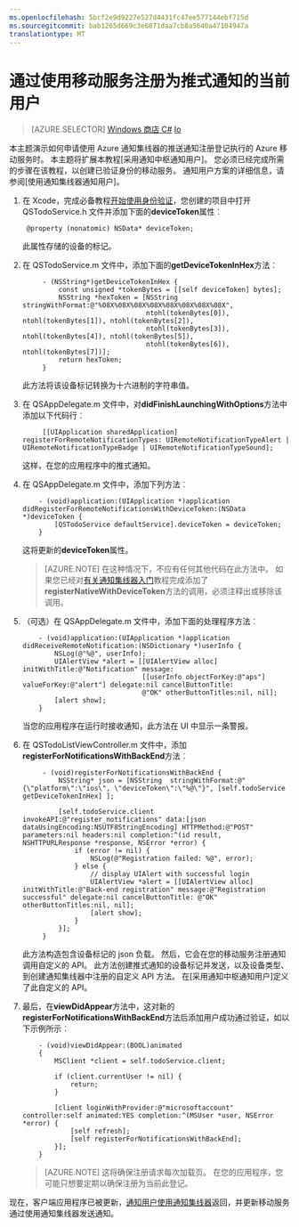 ```yaml
---
ms.openlocfilehash: 5bcf2e9d9227e527d4431fc47ee577144ebf715d
ms.sourcegitcommit: bab1265d669c3e6871daa7cb8a5640a47104947a
translationtype: MT
---
```

<properties 
    pageTitle="注册为使用移动服务的推式通知的当前用户 |Microsoft Azure" 
    description="了解如何申请在 Azure 通知集线器与 iOS 应用程序推送通知登记注册执行通过 Azure 移动服务时。" 
    services="notification-hubs" 
    documentationCenter="ios" 
    authors="ysxu" 
    manager="dwrede" 
    editor=""/>

<tags 
    ms.service="mobile-services" 
    ms.workload="mobile" 
    ms.tgt_pltfrm="ios" 
    ms.devlang="objective-c" 
    ms.topic="article" 
    ms.date="07/28/2015" 
    ms.author="yuaxu"/>

# 通过使用移动服务注册为推式通知的当前用户

> [AZURE.SELECTOR]
[Windows 商店 C#](notification-hubs-windows-store-mobile-services-register-user-push-notifications.md)
[Io](notification-hubs-ios-mobile-services-register-user-push-notifications.md)

本主题演示如何申请使用 Azure 通知集线器的推送通知注册登记执行的 Azure 移动服务时。 本主题将扩展本教程[采用通知中枢通知用户]。 您必须已经完成所需的步骤在该教程，以创建已验证身份的移动服务。 通知用户方案的详细信息，请参阅[使用通知集线器通知用户]。  

1. 在 Xcode，完成必备教程[开始使用身份验证]，您创建的项目中打开 QSTodoService.h 文件并添加下面的**deviceToken**属性︰

        @property (nonatomic) NSData* deviceToken;

    此属性存储的设备的标记。

2. 在 QSTodoService.m 文件中，添加下面的**getDeviceTokenInHex**方法︰

            - (NSString*)getDeviceTokenInHex {
                const unsigned *tokenBytes = [[self deviceToken] bytes];
                NSString *hexToken = [NSString stringWithFormat:@"%08X%08X%08X%08X%08X%08X%08X%08X",
                                      ntohl(tokenBytes[0]), ntohl(tokenBytes[1]), ntohl(tokenBytes[2]),
                                      ntohl(tokenBytes[3]), ntohl(tokenBytes[4]), ntohl(tokenBytes[5]),
                                      ntohl(tokenBytes[6]), ntohl(tokenBytes[7])];
                return hexToken;
            }

    此方法将该设备标记转换为十六进制的字符串值。

3. 在 QSAppDelegate.m 文件中，对**didFinishLaunchingWithOptions**方法中添加以下代码行︰

            [[UIApplication sharedApplication] registerForRemoteNotificationTypes: UIRemoteNotificationTypeAlert | UIRemoteNotificationTypeBadge | UIRemoteNotificationTypeSound];

    这样，在您的应用程序中的推式通知。

4.  在 QSAppDelegate.m 文件中，添加下列方法︰

            - (void)application:(UIApplication *)application didRegisterForRemoteNotificationsWithDeviceToken:(NSData *)deviceToken {
                [QSTodoService defaultService].deviceToken = deviceToken;
            }

    这将更新的**deviceToken**属性。

    > [AZURE.NOTE] 在这种情况下，不应有任何其他代码在此方法中。 如果您已经对[有关通知集线器入门](/manage/services/notification-hubs/get-started-notification-hubs-ios/"%20target="_blank")教程完成添加了**registerNativeWithDeviceToken**方法的调用，必须注释出或移除该调用。

5.  （可选）在 QSAppDelegate.m 文件中，添加下面的处理程序方法︰

            - (void)application:(UIApplication *)application didReceiveRemoteNotification:(NSDictionary *)userInfo {
                NSLog(@"%@", userInfo);
                UIAlertView *alert = [[UIAlertView alloc] initWithTitle:@"Notification" message:
                                      [[userInfo objectForKey:@"aps"] valueForKey:@"alert"] delegate:nil cancelButtonTitle:
                                      @"OK" otherButtonTitles:nil, nil];
                [alert show];
            }

    当您的应用程序在运行时接收通知，此方法在 UI 中显示一条警报。

6. 在 QSTodoListViewController.m 文件中，添加**registerForNotificationsWithBackEnd**方法︰

            - (void)registerForNotificationsWithBackEnd {
                NSString* json = [NSString  stringWithFormat:@"{\"platform\":\"ios\", \"deviceToken\":\"%@\"}", [self.todoService getDeviceTokenInHex] ];

                [self.todoService.client invokeAPI:@"register_notifications" data:[json dataUsingEncoding:NSUTF8StringEncoding] HTTPMethod:@"POST" parameters:nil headers:nil completion:^(id result, NSHTTPURLResponse *response, NSError *error) {
                    if (error != nil) {
                        NSLog(@"Registration failed: %@", error);
                    } else {
                        // display UIAlert with successful login
                        UIAlertView *alert = [[UIAlertView alloc] initWithTitle:@"Back-end registration" message:@"Registration successful" delegate:nil cancelButtonTitle: @"OK" otherButtonTitles:nil, nil];
                        [alert show];
                    }
                }];
            }

    此方法构造包含设备标记的 json 负载。 然后，它会在您的移动服务注册通知调用自定义的 API。 此方法创建推式通知的设备标记并发送，以及设备类型、 到创建通知集线器中注册的自定义 API 方法。 在[采用通知中枢通知用户]定义了此自定义的 API。

7.  最后，在**viewDidAppear**方法中，这对新的**registerForNotificationsWithBackEnd**方法后添加用户成功通过验证，如以下示例所示︰

            - (void)viewDidAppear:(BOOL)animated
            {
                MSClient *client = self.todoService.client;

                if (client.currentUser != nil) {
                    return;
                }

                [client loginWithProvider:@"microsoftaccount" controller:self animated:YES completion:^(MSUser *user, NSError *error) {
                    [self refresh];
                    [self registerForNotificationsWithBackEnd];
                }];
            }

    > [AZURE.NOTE] 这将确保注册请求每次加载页。 在您的应用程序，您可能只想要定期以确保注册为当前此登记。
    
现在，客户端应用程序已被更新，[通知用户使用通知集线器]返回，并更新移动服务通过使用通知集线器发送通知。

<!-- Anchors. -->

<!-- Images. -->


<!-- URLs. -->
[通知用户使用通知集线器]: /manage/services/notification-hubs/notify-users
[开始使用身份验证]: /develop/mobile/tutorials/get-started-with-users-ios/

[Azure 的管理门户]: https://manage.windowsazure.com/
[开始使用通知集线器]: /manage/services/notification-hubs/get-started-notification-hubs-ios/
 
